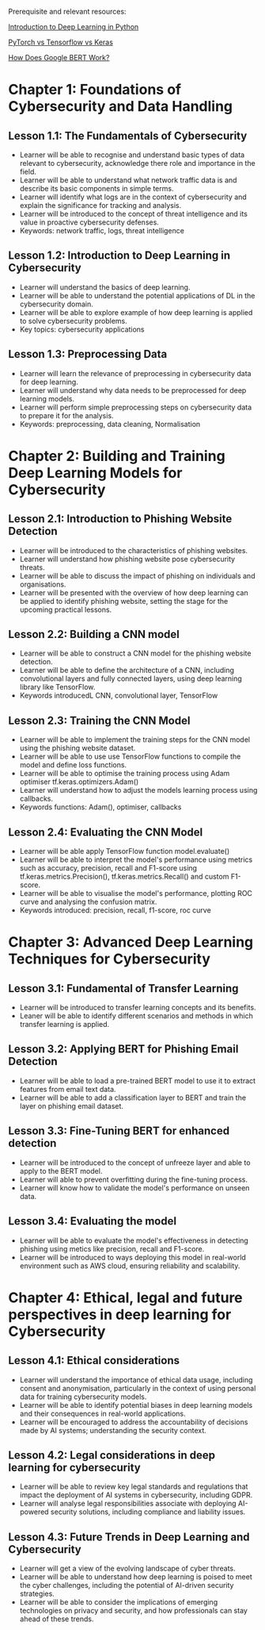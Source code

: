 Prerequisite and relevant resources:

[Introduction to Deep Learning in Python](https://app.datacamp.com/learn/courses/introduction-to-deep-learning-in-python "Intro to DL in Python title")

[PyTorch vs Tensorflow vs Keras](https://www.datacamp.com/tutorial/pytorch-vs-tensorflow-vs-keras "PyTorch vs Tensorflow vs Keras title")

[How Does Google BERT Work?](https://www.datacamp.com/tutorial/tutorial-natural-language-processing "How does google bert work title")

# Chapter 1: Foundations of Cybersecurity and Data Handling

## Lesson 1.1: The Fundamentals of Cybersecurity

- Learner will be able to recognise and understand basic types of data relevant to cybersecurity, acknowledge there role and importance in the field.
- Learner will be able to understand what network traffic data is and describe its basic components in simple terms.
- Learner will identify what logs are in the context of cybersecurity and explain the significance for tracking and analysis.
- Learner will be introduced to the concept of threat intelligence and its value in proactive cybersecurity defenses.
- Keywords: network traffic, logs, threat intelligence

## Lesson 1.2: Introduction to Deep Learning in Cybersecurity

- Learner will understand the basics of deep learning.
- Learner will be able to understand the potential applications of DL in the cybersecurity domain.
- Learner will be able to explore example of how deep learning is applied to solve cybersecurity problems.
- Key topics: cybersecurity applications

## Lesson 1.3: Preprocessing Data

- Learner will learn the relevance of preprocessing in cybersecurity data for deep learning.
- Learner will understand why data needs to be preprocessed for deep learning models.
- Learner will perform simple preprocessing steps on cybersecurity data to prepare it for the analysis.
- Keywords: preprocessing, data cleaning, Normalisation

# Chapter 2: Building and Training Deep Learning Models for Cybersecurity  

## Lesson 2.1: Introduction to Phishing Website Detection

- Learner will be introduced to the characteristics of phishing websites.
- Learner will understand how phishing website pose cybersecurity threats.
- Learner will be able to discuss the impact of phishing on individuals and organisations.
- Learner will be presented with the overview of how deep learning can be applied to identify phishing website, setting the stage for the upcoming practical lessons.

## Lesson 2.2: Building a CNN model

- Learner will be able to construct a CNN model for the phishing website detection.
- Learner will be able to define the architecture of a CNN, including convolutional layers and fully connected layers, using deep learning library like TensorFlow.
- Keywords introducedL CNN, convolutional layer, TensorFlow

## Lesson 2.3: Training the CNN Model

- Learner will be able to implement the training steps for the CNN model using the phishing website dataset.
- Learner will be able to use use TensorFlow functions to compile the model and define loss functions.
- Learner will be able to optimise the training process using Adam optimiser tf.keras.optimizers.Adam()
- Learner will understand how to adjust the models learning process using callbacks.
- Keywords functions: Adam(), optimiser, callbacks

## Lesson 2.4: Evaluating the CNN Model

- Learner will be able apply TensorFlow function model.evaluate()
- Learner will be able to interpret the model's performance using metrics such as accuracy, precision, recall and F1-score using tf.keras.metrics.Precision(), tf.keras.metrics.Recall() and custom F1-score.
- Learner will be able to visualise the model's performance, plotting ROC curve and analysing the confusion matrix.
- Keywords introduced: precision, recall, f1-score, roc curve

# Chapter 3: Advanced Deep Learning Techniques for Cybersecurity  

## Lesson 3.1: Fundamental of Transfer Learning

- Learner will be introduced to transfer learning concepts and its benefits.
- Leaner will be able to identify different scenarios and methods in which transfer learning is applied.

## Lesson 3.2: Applying BERT for Phishing Email Detection

- Learner will be able to load a pre-trained BERT model to use it to extract features from email text data.
- Learner will be able to add a classification layer to BERT and train the layer on phishing email dataset.

## Lesson 3.3: Fine-Tuning BERT for enhanced detection

- Learner will be introduced to the concept of unfreeze layer and able to apply to the BERT model.
- Learner will able to prevent overfitting during the fine-tuning process.
- Learner will know how to validate the model's performance on unseen data.

## Lesson 3.4: Evaluating the model

- Learner will be able to evaluate the model's effectiveness in detecting phishing using metics like precision, recall and F1-score.
- Learner will be introduced to ways deploying this model in real-world environment such as AWS cloud, ensuring reliability and scalability.

# Chapter 4: Ethical, legal and future perspectives in deep learning for Cybersecurity  

## Lesson 4.1: Ethical considerations

- Learner will understand the importance of ethical data usage, including consent and anonymisation, particularly in the context of using personal data for training cybersecurity models.
- Learner will be able to identify potential biases in deep learning models and their consequences in real-world applications.
- Learner will be encouraged to address the accountability of decisions made by AI systems; understanding the security context.

## Lesson 4.2: Legal considerations in deep learning for cybersecurity

- Learner will be able to review key legal standards and regulations that impact the deployment of AI systems in cybersecurity, including GDPR.
- Learner will analyse legal responsibilities associate with deploying AI-powered security solutions, including compliance and liability issues.

## Lesson 4.3: Future Trends in Deep Learning and Cybersecurity

- Learner will get a view of the evolving landscape of cyber threats.
- Learner will be able to understand how deep learning is poised to meet the cyber challenges, including the potential of AI-driven security strategies.
- Learner will be able to consider the implications of emerging technologies on privacy and security, and how professionals can stay ahead of these trends.
